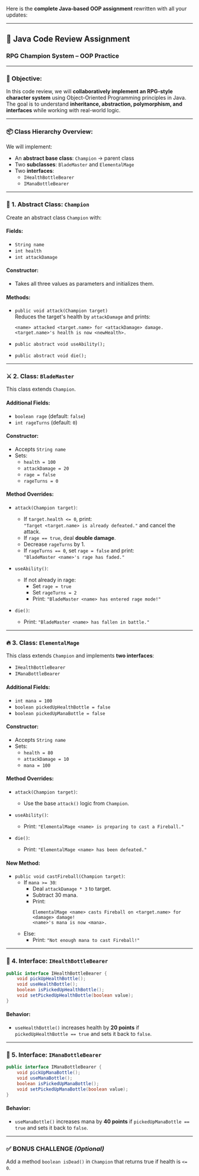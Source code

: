 Here is the **complete Java-based OOP assignment** rewritten with all your updates:

---

## 🧪 Java Code Review Assignment
### **RPG Champion System – OOP Practice**

---

### 🎯 Objective:
In this code review, we will **collaboratively implement an RPG-style character system** using Object-Oriented Programming principles in Java. The goal is to understand **inheritance, abstraction, polymorphism, and interfaces** while working with real-world logic.

---

### 📦 Class Hierarchy Overview:

We will implement:

- An **abstract base class**: `Champion` -> parent class
- Two **subclasses**: `BladeMaster` and `ElementalMage`
- Two **interfaces**:
  - `IHealthBottleBearer`
  - `IManaBottleBearer`

---

### 🧱 1. Abstract Class: `Champion`

Create an abstract class `Champion` with:

#### Fields:
- `String name`
- `int health`
- `int attackDamage`

#### Constructor:
- Takes all three values as parameters and initializes them.

#### Methods:
- `public void attack(Champion target)`  
  Reduces the target's health by `attackDamage` and prints:
  ```
  <name> attacked <target.name> for <attackDamage> damage.
  <target.name>'s health is now <newHealth>.
  ```

- `public abstract void useAbility();`
- `public abstract void die();`

---

### ⚔️ 2. Class: `BladeMaster`

This class extends `Champion`.

#### Additional Fields:
- `boolean rage` (default: `false`)
- `int rageTurns` (default: `0`)

#### Constructor:
- Accepts `String name`
- Sets:
  - `health = 100`
  - `attackDamage = 20`
  - `rage = false`
  - `rageTurns = 0`

#### Method Overrides:
- `attack(Champion target)`:
  - If `target.health <= 0`, print:  
    `"Target <target.name> is already defeated."` and cancel the attack.
  - If `rage == true`, deal **double damage**.
  - Decrease `rageTurns` by 1.
  - If `rageTurns == 0`, set `rage = false` and print:  
    `"BladeMaster <name>'s rage has faded."`

- `useAbility()`:
  - If not already in rage:
    - Set `rage = true`
    - Set `rageTurns = 2`
    - Print: `"BladeMaster <name> has entered rage mode!"`

- `die()`:
  - Print: `"BladeMaster <name> has fallen in battle."`

---

### 🔥 3. Class: `ElementalMage`

This class extends `Champion` and implements **two interfaces**:
- `IHealthBottleBearer`
- `IManaBottleBearer`

#### Additional Fields:
- `int mana = 100`
- `boolean pickedUpHealthBottle = false`
- `boolean pickedUpManaBottle = false`

#### Constructor:
- Accepts `String name`
- Sets:
  - `health = 80`
  - `attackDamage = 10`
  - `mana = 100`

#### Method Overrides:
- `attack(Champion target)`:
  - Use the base `attack()` logic from `Champion`.

- `useAbility()`:
  - Print: `"ElementalMage <name> is preparing to cast a Fireball."`

- `die()`:
  - Print: `"ElementalMage <name> has been defeated."`

#### New Method:
- `public void castFireball(Champion target)`:
  - If `mana >= 30`:
    - Deal `attackDamage * 3` to target.
    - Subtract 30 mana.
    - Print:
      ```
      ElementalMage <name> casts Fireball on <target.name> for <damage> damage!
      <name>'s mana is now <mana>.
      ```
  - Else:
    - Print: `"Not enough mana to cast Fireball!"`

---

### 🍾 4. Interface: `IHealthBottleBearer`

```java
public interface IHealthBottleBearer {
    void pickUpHealthBottle();
    void useHealthBottle();
    boolean isPickedUpHealthBottle();
    void setPickedUpHealthBottle(boolean value);
}
```

#### Behavior:
- `useHealthBottle()` increases health by **20 points** if `pickedUpHealthBottle == true` and sets it back to `false`.

---

### 🔮 5. Interface: `IManaBottleBearer`

```java
public interface IManaBottleBearer {
    void pickUpManaBottle();
    void useManaBottle();
    boolean isPickedUpManaBottle();
    void setPickedUpManaBottle(boolean value);
}
```

#### Behavior:
- `useManaBottle()` increases mana by **40 points** if `pickedUpManaBottle == true` and sets it back to `false`.

---

### ✅ BONUS CHALLENGE *(Optional)*

Add a method `boolean isDead()` in `Champion` that returns true if health is `<= 0`.